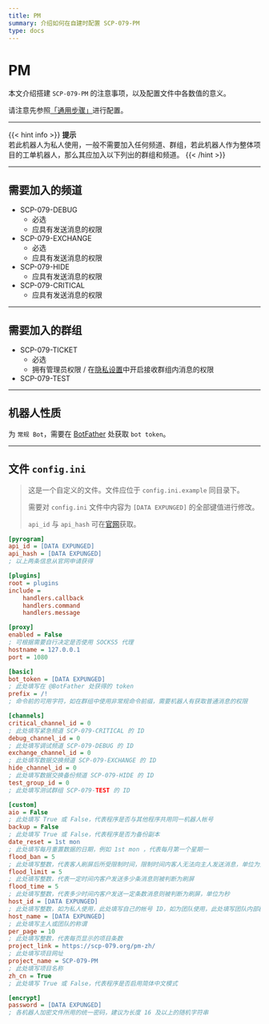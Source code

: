 ```yaml
---
title: PM
summary: 介绍如何在自建时配置 SCP-079-PM
type: docs
---
```


# PM

本文介绍搭建 `SCP-079-PM` 的注意事项，以及配置文件中各数值的意义。

请注意先参照[「通用步骤」](/general/)进行配置。

---

{{< hint info >}}
**提示**  
若此机器人为私人使用，一般不需要加入任何频道、群组，若此机器人作为整体项目的工单机器人，那么其应加入以下列出的群组和频道。
{{< /hint >}}

---

## 需要加入的频道

- SCP-079-DEBUG
    - 必选
    - 应具有发送消息的权限
- SCP-079-EXCHANGE
    - 必选
    - 应具有发送消息的权限
- SCP-079-HIDE
    - 应具有发送消息的权限
- SCP-079-CRITICAL
    - 应具有发送消息的权限

---

## 需要加入的群组

- SCP-079-TICKET
    - 必选
    - 拥有管理员权限 / 在[隐私设置](https://t.me/BotFather)中开启接收群组内消息的权限
- SCP-079-TEST

---

## 机器人性质

为 `常规 Bot`，需要在 [BotFather](https://t.me/BotFather) 处获取 `bot token`。

---

## 文件 `config.ini`

> 这是一个自定义的文件。文件应位于 `config.ini.example` 同目录下。
>
> 需要对 `config.ini` 文件中内容为 `[DATA EXPUNGED]` 的全部键值进行修改。
>
> `api_id` 与 `api_hash` 可在[官网](https://my.telegram.org)获取。

```ini
[pyrogram]
api_id = [DATA EXPUNGED] 
api_hash = [DATA EXPUNGED]
; 以上两条信息从官网申请获得

[plugins]
root = plugins
include =
    handlers.callback
    handlers.command
    handlers.message

[proxy]
enabled = False
; 可根据需要自行决定是否使用 SOCKS5 代理
hostname = 127.0.0.1
port = 1080

[basic]
bot_token = [DATA EXPUNGED]
; 此处填写在 @BotFather 处获得的 token
prefix = /!
; 命令前的可用字符，如在群组中使用非常规命令前缀，需要机器人有获取普通消息的权限

[channels]
critical_channel_id = 0
; 此处填写紧急频道 SCP-079-CRITICAL 的 ID
debug_channel_id = 0
; 此处填写调试频道 SCP-079-DEBUG 的 ID
exchange_channel_id = 0
; 此处填写数据交换频道 SCP-079-EXCHANGE 的 ID
hide_channel_id = 0
; 此处填写数据交换备份频道 SCP-079-HIDE 的 ID
test_group_id = 0
; 此处填写测试群组 SCP-079-TEST 的 ID

[custom]
aio = False
; 此处填写 True 或 False，代表程序是否与其他程序共用同一机器人帐号
backup = False
; 此处填写 True 或 False，代表程序是否为备份副本
date_reset = 1st mon
; 此处填写每月重置数据的日期，例如 1st mon ，代表每月第一个星期一
flood_ban = 5
; 此处填写整数，代表客人刷屏后所受限制时间，限制时间内客人无法向主人发送消息，单位为分钟
flood_limit = 5
; 此处填写整数，代表一定时间内客户发送多少条消息则被判断为刷屏
flood_time = 5
; 此处填写整数，代表多少时间内客户发送一定条数消息则被判断为刷屏，单位为秒
host_id = [DATA EXPUNGED]
; 此处填写整数，如为私人使用，此处填写自己的帐号 ID，如为团队使用，此处填写团队内部群组的 ID
host_name = [DATA EXPUNGED]
; 此处填写主人或团队的称谓
per_page = 10
; 此处填写整数，代表每页显示的项目条数
project_link = https://scp-079.org/pm-zh/
; 此处填写项目网址
project_name = SCP-079-PM
; 此处填写项目名称
zh_cn = True
; 此处填写 True 或 False，代表程序是否启用简体中文模式

[encrypt]
password = [DATA EXPUNGED]
; 各机器人加密文件所用的统一密码，建议为长度 16 及以上的随机字符串
```
